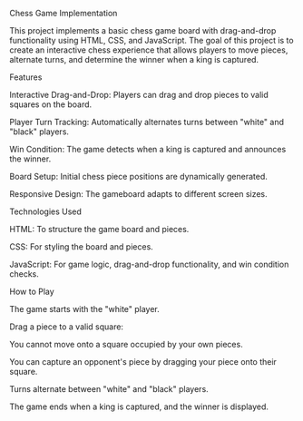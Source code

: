 Chess Game Implementation 

This project implements a basic chess game board with drag-and-drop functionality using HTML, CSS, and JavaScript. The goal of this project is to create an interactive chess experience that allows players to move pieces, alternate turns, and determine the winner when a king is captured.

Features

Interactive Drag-and-Drop: Players can drag and drop pieces to valid squares on the board.

Player Turn Tracking: Automatically alternates turns between "white" and "black" players.

Win Condition: The game detects when a king is captured and announces the winner.

Board Setup: Initial chess piece positions are dynamically generated.

Responsive Design: The gameboard adapts to different screen sizes.

Technologies Used

HTML: To structure the game board and pieces.

CSS: For styling the board and pieces.

JavaScript: For game logic, drag-and-drop functionality, and win condition checks.

How to Play

The game starts with the "white" player.

Drag a piece to a valid square:

You cannot move onto a square occupied by your own pieces.

You can capture an opponent's piece by dragging your piece onto their square.

Turns alternate between "white" and "black" players.

The game ends when a king is captured, and the winner is displayed.

